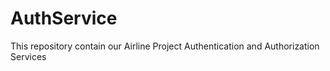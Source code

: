 # AuthService
This repository contain our Airline Project Authentication and Authorization Services
